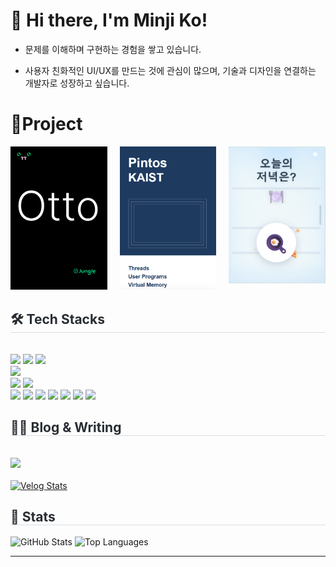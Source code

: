 <h1 align="left">👋 Hi there, I'm Minji Ko!</h1>

- 문제를 이해하며 구현하는 경험을 쌓고 있습니다.

- 사용자 친화적인 UI/UX를 만드는 것에 관심이 많으며, 기술과 디자인을 연결하는 개발자로 성장하고 싶습니다.

# 📂Project

<div style="display: flex; gap: 20px;">

  <a href="https://github.com/kokominji/Otto">
    <img src="assets/Otto.png" alt="Otto" style="width: 200px; height: auto;"/>
  </a>

  <a href="https://github.com/kokominji/pintos-kaist">
    <img src="assets/pintos.png" alt="Pintos" style="width: 200px; height: auto;"/>
  </a>

  <!-- <a href="https://github.com/kokominji/Qrafton">
    <img src="assets/Qrafton.png.png" alt="Qrafton" style="width: 200px; height: auto;"/>
  </a> -->

  <a href="https://github.com/kokominji/Dinner">
    <img src="assets/Dinner.png" alt="Dinner" style="width: 200px; height: auto;"/>
  </a>

</div>

<div style="text-align: left;">
  <h2 style="border-bottom: 1px solid #d8dee4; color: #282d33;">🛠️ Tech Stacks</h2>
  <br>
  <div style="text-align: left;">
    <img src="https://img.shields.io/badge/Javascript-F7DF1E?style=for-the-badge&logo=Javascript&logoColor=white">
    <img src="https://img.shields.io/badge/Typescript-3178C6?style=for-the-badge&logo=typescript&logoColor=white">
    <img src="https://img.shields.io/badge/Python-3776AB?style=for-the-badge&logo=Python&logoColor=white">
    <br>
    <img src="https://img.shields.io/badge/React-61DAFB?style=for-the-badge&logo=React&logoColor=white">
    <br>
    <img src="https://img.shields.io/badge/MySQL-4479A1?style=for-the-badge&logo=mysql&logoColor=white">
    <img src="https://img.shields.io/badge/Firebase-FFCA28?style=for-the-badge&logo=firebase&logoColor=white">
     <br>
    <img src="https://img.shields.io/badge/Git-F05032?style=for-the-badge&logo=Git&logoColor=white">
    <img src="https://img.shields.io/badge/GitHub-181717?style=for-the-badge&logo=github&logoColor=white">
    <img src="https://img.shields.io/badge/Figma-F24E1E?style=for-the-badge&logo=Figma&logoColor=white">
    <img src="https://img.shields.io/badge/Docker-2496ED?style=for-the-badge&logo=Docker&logoColor=white">
    <img src="https://img.shields.io/badge/Notion-000000?style=for-the-badge&logo=Notion&logoColor=white">
    <img src="https://img.shields.io/badge/Jira-0052CC?style=for-the-badge&logo=Jira&logoColor=white">
    <img src="https://img.shields.io/badge/Slack-4A154B?style=for-the-badge&logo=slack&logoColor=white">
  </div>
</div>

<div style="text-align: left;">
  <h2 style="border-bottom: 1px solid #d8dee4; color: #282d33;">🧑‍💻 Blog & Writing</h2>
  <br>
  <a href="https://velog.io/@kmj6386/posts">
    <img src="https://img.shields.io/badge/Velog-20C997?style=for-the-badge&logo=Velog&logoColor=white">
  </a>
  <br><br>
  <a href="https://velog.io/@kmj6386/posts">
    <img src="https://velog-readme-stats.vercel.app/api?name=kmj6386" alt="Velog Stats">
  </a>
</div>

<div style="text-align: left;">
  <h2 style="border-bottom: 1px solid #d8dee4; color: #282d33;">🏅 Stats</h2>
  <div style="text-align: left;">
    <img src="https://github-readme-stats.vercel.app/api?username=kokominji&bg_color=60,ffa3a3,ffe7d1&title_color=ffffff&text_color=ffffff" alt="GitHub Stats">
    <img src="https://github-readme-stats.vercel.app/api/top-langs/?username=kokominji&layout=compact&bg_color=60,ffa3a3,ffe7d1&title_color=ffffff&text_color=ffffff" alt="Top Languages">
  </div>
</div>

---

